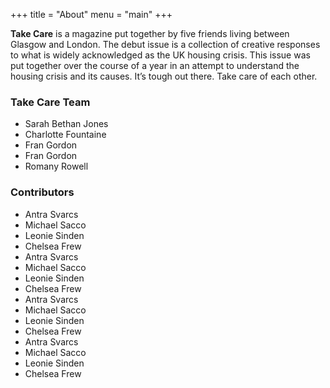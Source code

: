 +++
title = "About"
menu = "main"
+++

**Take Care** is a magazine put together by five friends living between Glasgow and London. The debut issue is a collection of creative responses to what is widely acknowledged as the UK housing crisis. This issue was put together over the course of a year in an attempt to understand the housing crisis and its causes. It’s tough out there. Take care of each other.

### Take Care Team

- Sarah Bethan Jones
- Charlotte Fountaine
- Fran Gordon
- Fran Gordon
- Romany Rowell


### Contributors

- Antra Svarcs
- Michael Sacco
- Leonie Sinden
- Chelsea Frew
- Antra Svarcs
- Michael Sacco
- Leonie Sinden
- Chelsea Frew
- Antra Svarcs
- Michael Sacco
- Leonie Sinden
- Chelsea Frew
- Antra Svarcs
- Michael Sacco
- Leonie Sinden
- Chelsea Frew
